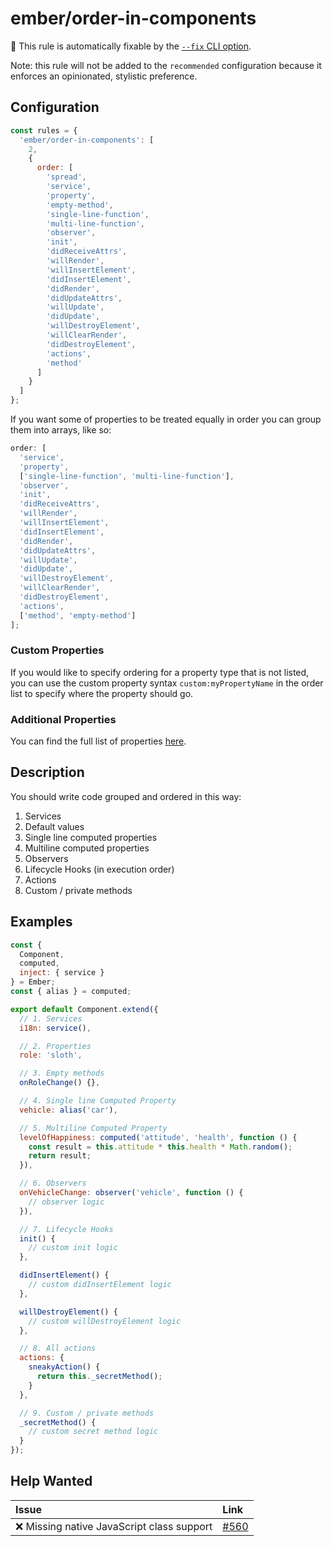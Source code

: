 # ember/order-in-components

🔧 This rule is automatically fixable by the [`--fix` CLI option](https://eslint.org/docs/latest/user-guide/command-line-interface#--fix).

<!-- end auto-generated rule header -->

Note: this rule will not be added to the `recommended` configuration because it enforces an opinionated, stylistic preference.

## Configuration

```js
const rules = {
  'ember/order-in-components': [
    2,
    {
      order: [
        'spread',
        'service',
        'property',
        'empty-method',
        'single-line-function',
        'multi-line-function',
        'observer',
        'init',
        'didReceiveAttrs',
        'willRender',
        'willInsertElement',
        'didInsertElement',
        'didRender',
        'didUpdateAttrs',
        'willUpdate',
        'didUpdate',
        'willDestroyElement',
        'willClearRender',
        'didDestroyElement',
        'actions',
        'method'
      ]
    }
  ]
};
```

If you want some of properties to be treated equally in order you can group them into arrays, like so:

```js
order: [
  'service',
  'property',
  ['single-line-function', 'multi-line-function'],
  'observer',
  'init',
  'didReceiveAttrs',
  'willRender',
  'willInsertElement',
  'didInsertElement',
  'didRender',
  'didUpdateAttrs',
  'willUpdate',
  'didUpdate',
  'willDestroyElement',
  'willClearRender',
  'didDestroyElement',
  'actions',
  ['method', 'empty-method']
];
```

### Custom Properties

If you would like to specify ordering for a property type that is not listed, you can use the custom property syntax `custom:myPropertyName` in the order list to specify where the property should go.

### Additional Properties

You can find the full list of properties [here](../../lib/utils/property-order.js#L10).

## Description

You should write code grouped and ordered in this way:

1. Services
2. Default values
3. Single line computed properties
4. Multiline computed properties
5. Observers
6. Lifecycle Hooks (in execution order)
7. Actions
8. Custom / private methods

## Examples

```js
const {
  Component,
  computed,
  inject: { service }
} = Ember;
const { alias } = computed;

export default Component.extend({
  // 1. Services
  i18n: service(),

  // 2. Properties
  role: 'sloth',

  // 3. Empty methods
  onRoleChange() {},

  // 4. Single line Computed Property
  vehicle: alias('car'),

  // 5. Multiline Computed Property
  levelOfHappiness: computed('attitude', 'health', function () {
    const result = this.attitude * this.health * Math.random();
    return result;
  }),

  // 6. Observers
  onVehicleChange: observer('vehicle', function () {
    // observer logic
  }),

  // 7. Lifecycle Hooks
  init() {
    // custom init logic
  },

  didInsertElement() {
    // custom didInsertElement logic
  },

  willDestroyElement() {
    // custom willDestroyElement logic
  },

  // 8. All actions
  actions: {
    sneakyAction() {
      return this._secretMethod();
    }
  },

  // 9. Custom / private methods
  _secretMethod() {
    // custom secret method logic
  }
});
```

## Help Wanted

| Issue | Link |
| :-- | :-- |
| ❌ Missing native JavaScript class support | [#560](https://github.com/ember-cli/eslint-plugin-ember/issues/560) |
